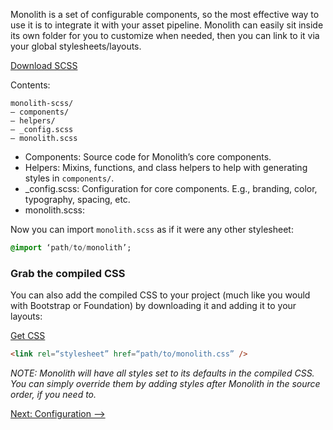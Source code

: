Monolith is a set of configurable components, so the most effective way to use it is to integrate it with your asset pipeline. Monolith can easily sit inside its own folder for you to customize when needed, then you can link to it via your global stylesheets/layouts.

[Download SCSS](https://github.com/gtreviranus/monolith/tree/master/src/scss/monolith-scss.zip)

Contents:
```
monolith-scss/
— components/
— helpers/
— _config.scss
— monolith.scss
```

* Components: Source code for Monolith’s core components.
* Helpers: Mixins, functions, and class helpers to help with generating styles in `components/`.
* _config.scss: Configuration for core components. E.g., branding, color, typography, spacing, etc.
* monolith.scss: 

Now you can import `monolith.scss` as if it were any other stylesheet:

```sass
@import ‘path/to/monolith’;
```

### Grab the compiled CSS
You can also add the compiled CSS to your project (much like you would with Bootstrap or Foundation) by downloading it and adding it to your layouts:

[Get CSS](https://github.com/geotrev/monolith/blob/master/src/CSS/monolith.css)

```html
<link rel=“stylesheet” href=“path/to/monolith.css” />
```

_NOTE: Monolith will have all styles set to its defaults in the compiled CSS. You can simply override them by adding styles after Monolith in the source order, if you need to._

[Next: Configuration ⟶](Configuration)